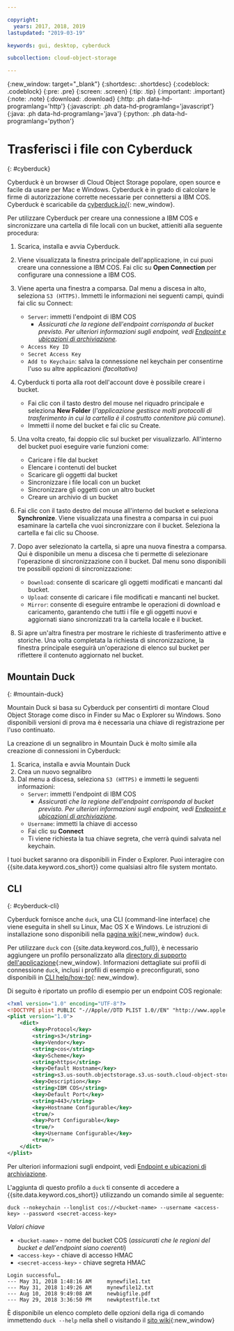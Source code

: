 ```yaml
---

copyright:
  years: 2017, 2018, 2019
lastupdated: "2019-03-19"

keywords: gui, desktop, cyberduck

subcollection: cloud-object-storage

---
```

{:new_window: target="_blank"}
{:shortdesc: .shortdesc}
{:codeblock: .codeblock}
{:pre: .pre}
{:screen: .screen}
{:tip: .tip}
{:important: .important}
{:note: .note}
{:download: .download} 
{:http: .ph data-hd-programlang='http'} 
{:javascript: .ph data-hd-programlang='javascript'} 
{:java: .ph data-hd-programlang='java'} 
{:python: .ph data-hd-programlang='python'}

# Trasferisci i file con Cyberduck
{: #cyberduck}

Cyberduck è un browser di Cloud Object Storage popolare, open source e facile da usare per Mac e Windows. Cyberduck è in grado di calcolare le firme di autorizzazione corrette necessarie per connettersi a IBM COS. Cyberduck è scaricabile da [cyberduck.io/](https://cyberduck.io/){: new_window}.

Per utilizzare Cyberduck per creare una connessione a IBM COS e sincronizzare una cartella di file locali con un bucket, attieniti alla seguente procedura:

 1. Scarica, installa e avvia Cyberduck.
 2. Viene visualizzata la finestra principale dell'applicazione, in cui puoi creare una connessione a IBM COS. Fai clic su **Open Connection** per configurare una connessione a IBM COS.
 3. Viene aperta una finestra a comparsa. Dal menu a discesa in alto, seleziona `S3 (HTTPS)`. Immetti le informazioni nei seguenti campi, quindi fai clic su Connect:

    * `Server`: immetti l'endpoint di IBM COS
        * *Assicurati che la regione dell'endpoint corrisponda al bucket previsto. Per ulteriori informazioni sugli endpoint, vedi [Endpoint e ubicazioni di archiviazione](/docs/services/cloud-object-storage?topic=cloud-object-storage-endpoints#endpoints).*
    * `Access Key ID`
    * `Secret Access Key`
    * `Add to Keychain`: salva la connessione nel keychain per consentirne l'uso su altre applicazioni *(facoltativo)*

 4. Cyberduck ti porta alla root dell'account dove è possibile creare i bucket.
    * Fai clic con il tasto destro del mouse nel riquadro principale e seleziona **New Folder** (*l'applicazione gestisce molti protocolli di trasferimento in cui la cartella è il costrutto contenitore più comune*).
    * Immetti il nome del bucket e fai clic su Create.
 5. Una volta creato, fai doppio clic sul bucket per visualizzarlo. All'interno del bucket puoi eseguire varie funzioni come:
    * Caricare i file dal bucket
    * Elencare i contenuti del bucket
    * Scaricare gli oggetti dal bucket
    * Sincronizzare i file locali con un bucket
    * Sincronizzare gli oggetti con un altro bucket
    * Creare un archivio di un bucket
 6. Fai clic con il tasto destro del mouse all'interno del bucket e seleziona **Synchronize**. Viene visualizzata una finestra a comparsa in cui puoi esaminare la cartella che vuoi sincronizzare con il bucket. Seleziona la cartella e fai clic su Choose.
 7. Dopo aver selezionato la cartella, si apre una nuova finestra a comparsa. Qui è disponibile un menu a discesa che ti permette di selezionare l'operazione di sincronizzazione con il bucket. Dal menu sono disponibili tre possibili opzioni di sincronizzazione:

    * `Download`: consente di scaricare gli oggetti modificati e mancanti dal bucket.
    * `Upload`: consente di caricare i file modificati e mancanti nel bucket.
    * `Mirror`: consente di eseguire entrambe le operazioni di download e caricamento, garantendo che tutti i file e gli oggetti nuovi e aggiornati siano sincronizzati tra la cartella locale e il bucket.

 8. Si apre un'altra finestra per mostrare le richieste di trasferimento attive e storiche. Una volta completata la richiesta di sincronizzazione, la finestra principale eseguirà un'operazione di elenco sul bucket per riflettere il contenuto aggiornato nel bucket.

## Mountain Duck
{: #mountain-duck}

Mountain Duck si basa su Cyberduck per consentirti di montare Cloud Object Storage come disco in Finder su Mac o Explorer su Windows. Sono disponibili versioni di prova ma è necessaria una chiave di registrazione per l'uso continuato.

La creazione di un segnalibro in Mountain Duck è molto simile alla creazione di connessioni in Cyberduck:

1. Scarica, installa e avvia Mountain Duck
2. Crea un nuovo segnalibro
3. Dal menu a discesa, seleziona `S3 (HTTPS)` e immetti le seguenti informazioni:
    * `Server`: immetti l'endpoint di IBM COS 
        * *Assicurati che la regione dell'endpoint corrisponda al bucket previsto. Per ulteriori informazioni sugli endpoint, vedi [Endpoint e ubicazioni di archiviazione](/docs/services/cloud-object-storage?topic=cloud-object-storage-endpoints#endpoints).*
    * `Username`: immetti la chiave di accesso
    * Fai clic su **Connect**
    * Ti viene richiesta la tua chiave segreta, che verrà quindi salvata nel keychain.

I tuoi bucket saranno ora disponibili in Finder o Explorer. Puoi interagire con {{site.data.keyword.cos_short}} come qualsiasi altro file system montato.

## CLI
{: #cyberduck-cli}

Cyberduck fornisce anche `duck`, una CLI (command-line interface) che viene eseguita in shell su Linux, Mac OS X e Windows. Le istruzioni di installazione sono disponibili nella [pagina wiki](https://trac.cyberduck.io/wiki/help/en/howto/cli#Installation){:new_window} `duck`.

Per utilizzare `duck` con {{site.data.keyword.cos_full}}, è necessario aggiungere un profilo personalizzato alla [directory di supporto dell'applicazione](https://trac.cyberduck.io/wiki/help/en/howto/cli#Profiles){:new_window}. Informazioni dettagliate sui profili di connessione `duck`, inclusi i profili di esempio e preconfigurati, sono disponibili in [CLI help/how-to](https://trac.cyberduck.io/wiki/help/en/howto/profiles){: new_window}.

Di seguito è riportato un profilo di esempio per un endpoint COS regionale:

```xml
<?xml version="1.0" encoding="UTF-8"?>
<!DOCTYPE plist PUBLIC "-//Apple//DTD PLIST 1.0//EN" "http://www.apple.com/DTDs/PropertyList-1.0.dtd">
<plist version="1.0">
    <dict>
        <key>Protocol</key>
        <string>s3</string>
        <key>Vendor</key>
        <string>cos</string>
        <key>Scheme</key>
        <string>https</string>
	    <key>Default Hostname</key>
	    <string>s3.us-south.objectstorage.s3.us-south.cloud-object-storage.appdomain.cloud.net</string>
        <key>Description</key>
        <string>IBM COS</string>
        <key>Default Port</key>
        <string>443</string>
        <key>Hostname Configurable</key>
        <true/>
        <key>Port Configurable</key>
        <true/>
        <key>Username Configurable</key>
        <true/>
    </dict>
</plist>
```

Per ulteriori informazioni sugli endpoint, vedi [Endpoint e ubicazioni di archiviazione](/docs/services/cloud-object-storage?topic=cloud-object-storage-endpoints#endpoints).

L'aggiunta di questo profilo a `duck` ti consente di accedere a {{site.data.keyword.cos_short}} utilizzando un comando simile al seguente:

```
duck --nokeychain --longlist cos://<bucket-name> --username <access-key> --password <secret-access-key>
```

*Valori chiave*
* `<bucket-name>` - nome del bucket COS (*assicurati che le regioni del bucket e dell'endpoint siano coerenti*)
* `<access-key>` - chiave di accesso HMAC
* `<secret-access-key>` - chiave segreta HMAC

```
Login successful…
---	May 31, 2018 1:48:16 AM		mynewfile1.txt
---	May 31, 2018 1:49:26 AM		mynewfile12.txt
---	Aug 10, 2018 9:49:08 AM		newbigfile.pdf
---	May 29, 2018 3:36:50 PM		newkptestfile.txt
```

È disponibile un elenco completo delle opzioni della riga di comando immettendo `duck --help` nella shell o visitando il [sito wiki](https://trac.cyberduck.io/wiki/help/en/howto/cli#Usage){:new_window}
